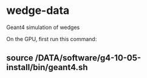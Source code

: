 # wedge-data
 Geant4 simulation of wedges

On the GPU, first run this command:
## source /DATA/software/g4-10-05-install/bin/geant4.sh